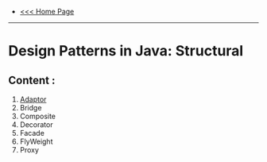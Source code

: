 - [<<< Home Page](../../README.md)
---

# Design Patterns in Java: Structural

## Content :
1. [Adaptor](content/adaptor.md) 
2. Bridge
3. Composite
4. Decorator
5. Facade
6. FlyWeight
7. Proxy